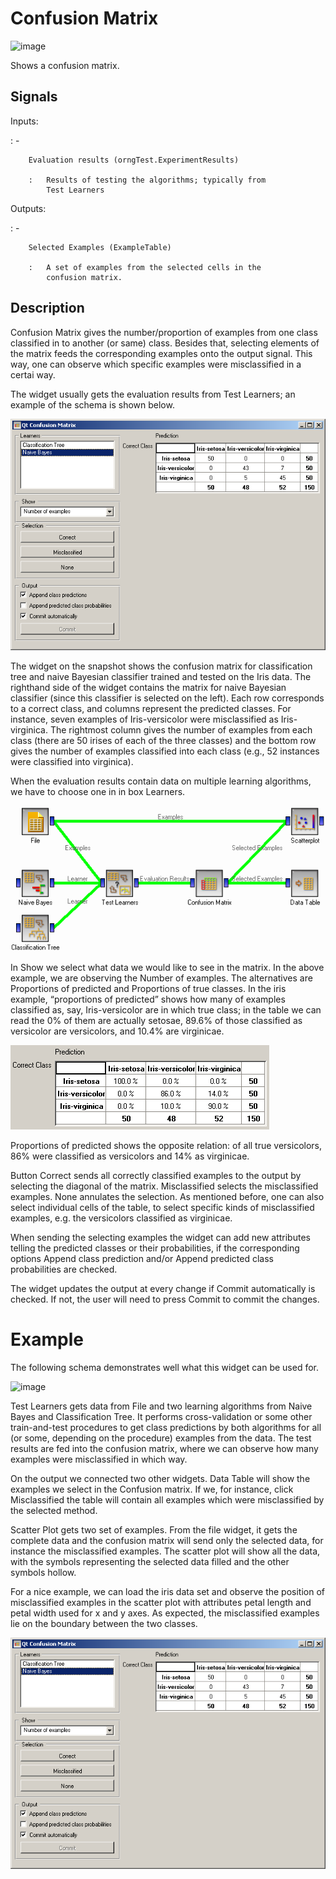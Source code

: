 Confusion Matrix
================

![image]

Shows a confusion matrix.

Signals
-------

Inputs:

:   -   

        Evaluation results (orngTest.ExperimentResults)

        :   Results of testing the algorithms; typically from
            Test Learners

Outputs:

:   -   

        Selected Examples (ExampleTable)

        :   A set of examples from the selected cells in the
            confusion matrix.

Description
-----------

Confusion Matrix gives the number/proportion of examples from one class
classified in to another (or same) class. Besides that, selecting
elements of the matrix feeds the corresponding examples onto the output
signal. This way, one can observe which specific examples were
misclassified in a certai way.

The widget usually gets the evaluation results from Test Learners; an
example of the schema is shown below.

![image][1]

The widget on the snapshot shows the confusion matrix for classification
tree and naive Bayesian classifier trained and tested on the Iris data.
The righthand side of the widget contains the matrix for naive Bayesian
classifier (since this classifier is selected on the left). Each row
corresponds to a correct class, and columns represent the predicted
classes. For instance, seven examples of Iris-versicolor were
misclassified as Iris-virginica. The rightmost column gives the number
of examples from each class (there are 50 irises of each of the three
classes) and the bottom row gives the number of examples classified into
each class (e.g., 52 instances were classified into virginica).

When the evaluation results contain data on multiple learning
algorithms, we have to choose one in in box Learners.

![image][2]

In Show we select what data we would like to see in the matrix. In the
above example, we are observing the Number of examples. The alternatives
are Proportions of predicted and Proportions of true classes. In the
iris example, “proportions of predicted” shows how many of examples
classified as, say, Iris-versicolor are in which true class; in the
table we can read the 0% of them are actually setosae, 89.6% of those
classified as versicolor are versicolors, and 10.4% are virginicae.

![image][3]

Proportions of predicted shows the opposite relation: of all true
versicolors, 86% were classified as versicolors and 14% as virginicae.

Button Correct sends all correctly classified examples to the output by
selecting the diagonal of the matrix. Misclassified selects the
misclassified examples. None annulates the selection. As mentioned
before, one can also select individual cells of the table, to select
specific kinds of misclassified examples, e.g. the versicolors
classified as virginicae.

  [image]: ../../../../Orange/OrangeWidgets/Evaluate/icons/ConfusionMatrix.svg
  [1]: images/ConfusionMatrix.png
  [2]: images/ConfusionMatrix-Schema.png
  [3]: images/ConfusionMatrix-propTrue.png

When sending the selecting examples the widget can add new attributes
telling the predicted classes or their probabilities, if the
corresponding options Append class prediction and/or
Append predicted class probabilities are checked.

The widget updates the output at every change if Commit automatically is
checked. If not, the user will need to press Commit to commit the
changes.

Example
=======

The following schema demonstrates well what this widget can be used for.

![image]

Test Learners gets data from File and two learning algorithms from
Naive Bayes and Classification Tree. It performs cross-validation or
some other train-and-test procedures to get class predictions by both
algorithms for all (or some, depending on the procedure) examples from
the data. The test results are fed into the confusion matrix, where we
can observe how many examples were misclassified in which way.

On the output we connected two other widgets. Data Table will show the
examples we select in the Confusion matrix. If we, for instance, click
Misclassified the table will contain all examples which were
misclassified by the selected method.

Scatter Plot gets two set of examples. From the file widget, it gets the
complete data and the confusion matrix will send only the selected data,
for instance the misclassified examples. The scatter plot will show all
the data, with the symbols representing the selected data filled and the
other symbols hollow.

For a nice example, we can load the iris data set and observe the
position of misclassified examples in the scatter plot with attributes
petal length and petal width used for x and y axes. As expected, the
misclassified examples lie on the boundary between the two classes.

![image][1]

  [image]: images/ConfusionMatrix-Schema.png
  [1]: images/ConfusionMatrix-Example.png
